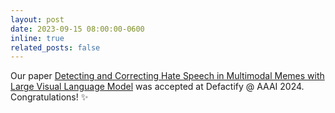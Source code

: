 ```yaml
---
layout: post
date: 2023-09-15 08:00:00-0600
inline: true
related_posts: false
---
```


Our paper [Detecting and Correcting Hate Speech in Multimodal Memes with Large Visual Language Model](https://arxiv.org/pdf/2311.06737.pdf) was accepted at Defactify @ AAAI 2024. Congratulations! :sparkles: